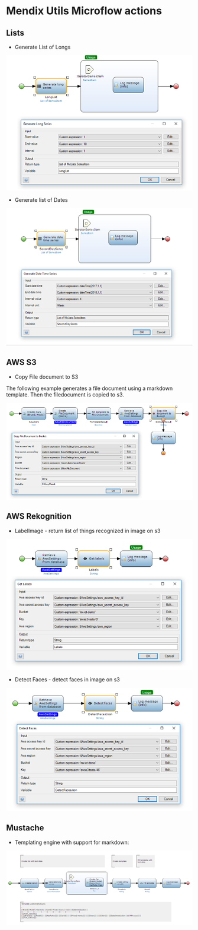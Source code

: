 # Mendix Utils Microflow actions

## Lists

* Generate List of Longs

 ![Generate long series][4]

* Generate list of Dates

 ![Generate every four weeks series][5]

## AWS S3

* Copy File document to S3

The following example generates a file document using a markdown template. 
Then the filedocument is copied to s3.
 
 ![Copy file document to S3][3]

## AWS Rekognition

* LabelImage - return list of things recognized in image on s3

 ![Determine labels for objects in image][1]
 
* Detect Faces - detect faces in image on s3
 
 ![Determine face details and emotions for people in image][2]
 
## Mustache

* Templating engine with support for markdown:

 ![Mustache markdown template][6]
 
 [1]: docs/images/mf_aws_rekognition_labels_image.png
 [2]: docs/images/mf_aws_rekognition_detect_faces.PNG
 [3]: docs/images/mf_copy_file_document_to_s3.png
 [4]: docs/images/mf_generate_long_series.png
 [5]: docs/images/mf_generate_every_4_weeks_series.png
 [6]: docs/images/mf_mustache_markdown_template.png
